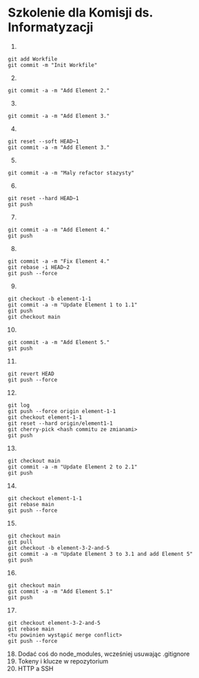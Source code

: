 # Szkolenie dla Komisji ds. Informatyzacji

1. 
```
git add Workfile 
git commit -m "Init Workfile"
```
2.
```
git commit -a -m "Add Element 2."
```
3.
```
git commit -a -m "Add Element 3."
```
4.
```
git reset --soft HEAD~1
git commit -a -m "Add Element 3."
```
5.
```
git commit -a -m "Maly refactor stazysty"
```
6.
```
git reset --hard HEAD~1
git push
```
7.
```
git commit -a -m "Add Element 4."
git push
```
8.
```
git commit -a -m "Fix Element 4."
git rebase -i HEAD~2
git push --force
```
9.
```
git checkout -b element-1-1
git commit -a -m "Update Element 1 to 1.1"
git push
git checkout main
```
10.
```
git commit -a -m "Add Element 5."
git push
```
11.
```
git revert HEAD
git push --force
```
12.
```
git log
git push --force origin element-1-1
git checkout element-1-1
git reset --hard origin/element1-1
git cherry-pick <hash commitu ze zmianami>
git push
```
13.
```
git checkout main
git commit -a -m "Update Element 2 to 2.1"
git push
```
14.
```
git checkout element-1-1
git rebase main
git push --force
```
15.
```
git checkout main
git pull
git checkout -b element-3-2-and-5
git commit -a -m "Update Element 3 to 3.1 and add Element 5"
git push

```
16.
```
git checkout main
git commit -a -m "Add Element 5.1"
git push
```
17.
```
git checkout element-3-2-and-5
git rebase main
<tu powinien wystąpić merge conflict>
git push --force
```
18. Dodać coś do node_modules, wcześniej usuwając .gitignore
19. Tokeny i klucze w repozytorium
20. HTTP a SSH


